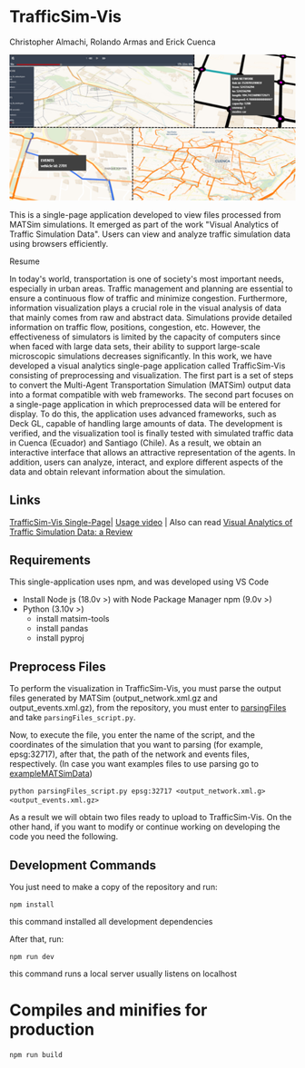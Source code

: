 # TrafficSim-Vis

Christopher Almachi, Rolando Armas and Erick Cuenca

![TrafficSim-Vis Single-Page](public/example.png "TrafficSim-Vis")

This is a single-page application developed to view files processed from MATSim simulations. It emerged as part of the work "Visual Analytics of Traffic Simulation Data". Users can view and analyze traffic simulation data using browsers efficiently.

Resume

In today's world, transportation is one of society's most important needs, especially in urban areas. Traffic management and planning are essential to ensure a continuous flow of traffic and minimize congestion. Furthermore, information visualization plays a crucial role in the visual analysis of data that mainly comes from raw and abstract data. Simulations provide detailed information on traffic flow, positions, congestion, etc. However, the effectiveness of simulators is limited by the capacity of computers since when faced with large data sets, their ability to support large-scale microscopic simulations decreases significantly. In this work, we have developed a visual analytics single-page application called TrafficSim-Vis consisting of preprocessing and visualization. The first part is a set of steps to convert the Multi-Agent Transportation Simulation (MATSim) output data into a format compatible with web frameworks. The second part focuses on a single-page application in which preprocessed data will be entered for display. To do this, the application uses advanced frameworks, such as Deck GL, capable of handling large amounts of data. The development is verified, and the visualization tool is finally tested with simulated traffic data in Cuenca (Ecuador) and Santiago (Chile). As a result, we obtain an interactive interface that allows an attractive representation of the agents. In addition, users can analyze, interact, and explore different aspects of the data and obtain relevant information about the simulation.

## Links

[TrafficSim-Vis Single-Page](https://chrisaloor.github.io/TrafficSim-Vis/)| [Usage video](https://www.youtube.com/watch?v=orLhSy2Q9sM) | Also can read [Visual Analytics of Traffic Simulation Data: a Review](https://link.springer.com/chapter/10.1007/978-3-031-52517-9_4)



## Requirements 
This single-application uses npm, and was developed using VS Code
 - Install  Node js (18.0v >) with Node Package Manager npm (9.0v >)
 - Python (3.10v >)
    - install matsim-tools
    - install pandas
    - install pyproj

## Preprocess Files
To perform the visualization in TrafficSim-Vis, you must parse the output files generated by MATSim (output_network.xml.gz and output_events.xml.gz), from the repository, you must enter to [parsingFiles](https://github.com/ChrisALoor/TrafficSim-Vis/tree/main/parsing%20files) and take `parsingFiles_script.py`.

Now, to execute the file, you enter the name of the script, and the coordinates of the simulation that you want to parsing (for example, epsg:32717), after that, the path of the network and events files, respectively. (In case you want examples files to use parsing go to [exampleMATSimData](https://github.com/ChrisALoor/TrafficSim-Vis/tree/main/parsingFile/exampleMATSimData))

    python parsingFiles_script.py epsg:32717 <output_network.xml.g> <output_events.xml.gz> 

As a result we will obtain two files ready to upload to TrafficSim-Vis. On the other hand, if you want to modify or continue working on developing the code you need the following.

## Development Commands
You just need to make a copy of the repository and run: 

    npm install

this command installed all development dependencies 
    
After that, run:

    npm run dev

this command runs a local server usually listens on localhost

# Compiles and minifies for production

    npm run build